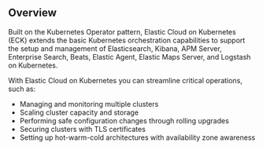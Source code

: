 ## Overview

Built on the Kubernetes Operator pattern, Elastic Cloud on Kubernetes (ECK) extends the basic Kubernetes orchestration capabilities to support the setup and management of Elasticsearch, Kibana, APM Server, Enterprise Search, Beats, Elastic Agent, Elastic Maps Server, and Logstash on Kubernetes.

With Elastic Cloud on Kubernetes you can streamline critical operations, such as:

* Managing and monitoring multiple clusters
* Scaling cluster capacity and storage
* Performing safe configuration changes through rolling upgrades
* Securing clusters with TLS certificates
* Setting up hot-warm-cold architectures with availability zone awareness


